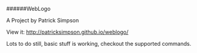 ######WebLogo 

A Project by Patrick Simpson

View it: http://patricksimpson.github.io/weblogo/

Lots to do still, basic stuff is working, checkout the supported commands.
